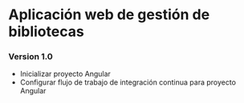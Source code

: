 # Aplicación web de gestión de bibliotecas

### Version 1.0
- Inicializar proyecto Angular
- Configurar flujo de trabajo de integración continua para proyecto Angular

